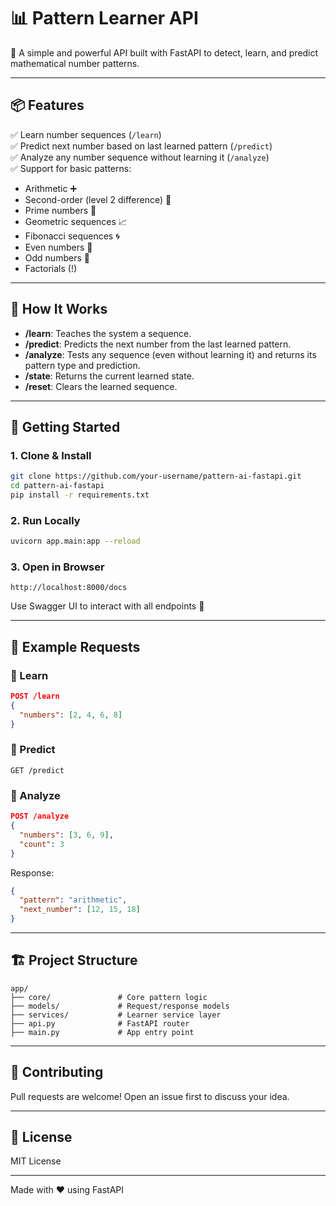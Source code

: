 # 📊 Pattern Learner API

🚀 A simple and powerful API built with FastAPI to detect, learn, and predict mathematical number patterns.

---

## 📦 Features

✅ Learn number sequences (`/learn`)  
✅ Predict next number based on last learned pattern (`/predict`)  
✅ Analyze any number sequence without learning it (`/analyze`)  
✅ Support for basic patterns:
- Arithmetic ➕  
- Second-order (level 2 difference) 🔁  
- Prime numbers 🔢  
- Geometric sequences 📈  
- Fibonacci sequences 🌀  
- Even numbers 🔵  
- Odd numbers 🔺  
- Factorials (!)

---

## 🧠 How It Works

- **/learn**: Teaches the system a sequence.
- **/predict**: Predicts the next number from the last learned pattern.
- **/analyze**: Tests any sequence (even without learning it) and returns its pattern type and prediction.
- **/state**: Returns the current learned state.
- **/reset**: Clears the learned sequence.

---

## 🚀 Getting Started

### 1. Clone & Install
```bash
git clone https://github.com/your-username/pattern-ai-fastapi.git
cd pattern-ai-fastapi
pip install -r requirements.txt
```

### 2. Run Locally
```bash
uvicorn app.main:app --reload
```

### 3. Open in Browser
```
http://localhost:8000/docs
```
Use Swagger UI to interact with all endpoints 🎯

---

## 📮 Example Requests

### 🔹 Learn
```json
POST /learn
{
  "numbers": [2, 4, 6, 8]
}
```

### 🔹 Predict
```http
GET /predict
```

### 🔹 Analyze
```json
POST /analyze
{
  "numbers": [3, 6, 9],
  "count": 3
}
```

Response:
```json
{
  "pattern": "arithmetic",
  "next_number": [12, 15, 18]
}
```

---

## 🏗️ Project Structure
```
app/
├── core/               # Core pattern logic
├── models/             # Request/response models
├── services/           # Learner service layer
├── api.py              # FastAPI router
├── main.py             # App entry point
```

---

## 🤝 Contributing
Pull requests are welcome! Open an issue first to discuss your idea.

---

## 📄 License
MIT License

---

Made with ❤️ using FastAPI
